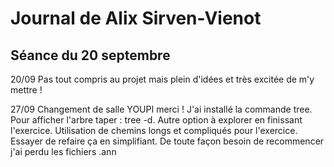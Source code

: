 # Journal de Alix Sirven-Vienot 
## Séance du 20 septembre 

20/09
Pas tout compris au projet mais plein d'idées et très excitée de m'y mettre ! 


27/09
Changement de salle YOUPI merci !
J'ai installé la commande tree. 
Pour afficher l'arbre taper : tree -d. Autre option à explorer en finissant l'exercice. 
Utilisation de chemins longs et compliqués pour l'exercice. Essayer de refaire ça en simplifiant. 
De toute façon besoin de recommencer j'ai perdu les fichiers .ann 



